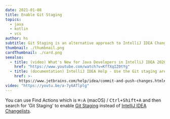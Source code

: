 ```yaml
---
date: 2021-01-08
title: Enable Git Staging
topics:
  - java
  - kotlin
  - vcs
author: hs
subtitle: Git Staging is an alternative approach to IntelliJ IDEA Changelists
thumbnail: ./thumbnail.png
cardThumbnail: ./card.png
seealso:
  - title: (video) What's New for Java Developers in IntelliJ IDEA 2020.3
    href: "https://www.youtube.com/watch?v=KffXqIZ0tYg"
  - title: (documentation) IntelliJ IDEA Help - Use the Git staging area to commit changes
    href: >-
      https://www.jetbrains.com/help/idea/commit-and-push-changes.html#use-git-staging-area-to-commit-changes
video: "https://youtu.be/a-7y6ATlplg"
---
```


You can use Find Actions which is <kbd>⌘⇧A</kbd> (macOS) / <kbd>Ctrl+Shift+A</kbd> and then search for 'Git Staging' to enable [Git Staging](https://www.jetbrains.com/help/idea/commit-and-push-changes.html#use-git-staging-area-to-commit-changes) instead of [IntelliJ IDEA Changelists](https://www.jetbrains.com/help/idea/managing-changelists.html).
